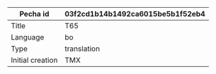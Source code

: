 |Pecha id | 03f2cd1b14b1492ca6015be5b1f52eb4
| --- | --- 
|Title | T65 
|Language | bo
|Type | translation
|Initial creation | TMX